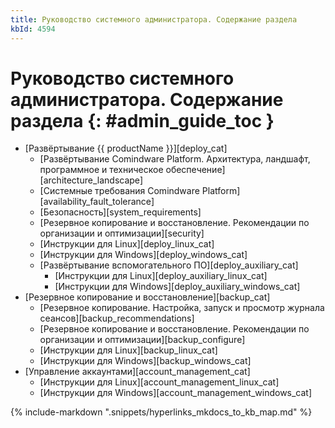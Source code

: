 ```yaml
---
title: Руководство системного администратора. Содержание раздела
kbId: 4594
---
```


# Руководство системного администратора. Содержание раздела {: #admin_guide_toc }

<div class="relatedTopics" markdown="block">

- [Развёртывание {{ productName }}][deploy_cat]
  - [Развёртывание Comindware Platform. Архитектура, ландшафт, программное и техническое обеспечение][architecture_landscape]
  - [Системные требования Comindware Platform][availability_fault_tolerance]
  - [Безопасность][system_requirements]
  - [Резервное копирование и восстановление. Рекомендации по организации и оптимизации][security]
  - [Инструкции для Linux][deploy_linux_cat]
  - [Инструкции для Windows][deploy_windows_cat]
  - [Развёртывание вспомогательного ПО][deploy_auxiliary_cat]
    - [Инструкции для Linux][deploy_auxiliary_linux_cat]
    - [Инструкции для Windows][deploy_auxiliary_windows_cat]
- [Резервное копирование и восстановление][backup_cat]
  - [Резервное копирование. Настройка, запуск и просмотр журнала сеансов][backup_recommendations]
  - [Резервное копирование и восстановление. Рекомендации по организации и оптимизации][backup_configure]
  - [Инструкции для Linux][backup_linux_cat]
  - [Инструкции для Windows][backup_windows_cat]
- [Управление аккаунтами][account_management_cat]
  - [Инструкции для Linux][account_management_linux_cat]
  - [Инструкции для Windows][account_management_windows_cat]

</div>

{% include-markdown ".snippets/hyperlinks_mkdocs_to_kb_map.md" %}
